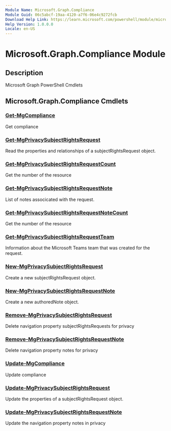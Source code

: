 ```yaml
---
Module Name: Microsoft.Graph.Compliance
Module Guid: 06c5abcf-19aa-4120-a7f6-06e4c9272fcb
Download Help Link: https://learn.microsoft.com/powershell/module/microsoft.graph.compliance
Help Version: 1.0.0.0
Locale: en-US
---
```


# Microsoft.Graph.Compliance Module
## Description
Microsoft Graph PowerShell Cmdlets

## Microsoft.Graph.Compliance Cmdlets
### [Get-MgCompliance](Get-MgCompliance.md)
Get compliance

### [Get-MgPrivacySubjectRightsRequest](Get-MgPrivacySubjectRightsRequest.md)
Read the properties and relationships of a subjectRightsRequest object.

### [Get-MgPrivacySubjectRightsRequestCount](Get-MgPrivacySubjectRightsRequestCount.md)
Get the number of the resource

### [Get-MgPrivacySubjectRightsRequestNote](Get-MgPrivacySubjectRightsRequestNote.md)
List of notes associcated with the request.

### [Get-MgPrivacySubjectRightsRequestNoteCount](Get-MgPrivacySubjectRightsRequestNoteCount.md)
Get the number of the resource

### [Get-MgPrivacySubjectRightsRequestTeam](Get-MgPrivacySubjectRightsRequestTeam.md)
Information about the Microsoft Teams team that was created for the request.

### [New-MgPrivacySubjectRightsRequest](New-MgPrivacySubjectRightsRequest.md)
Create a new subjectRightsRequest object.

### [New-MgPrivacySubjectRightsRequestNote](New-MgPrivacySubjectRightsRequestNote.md)
Create a new authoredNote object.

### [Remove-MgPrivacySubjectRightsRequest](Remove-MgPrivacySubjectRightsRequest.md)
Delete navigation property subjectRightsRequests for privacy

### [Remove-MgPrivacySubjectRightsRequestNote](Remove-MgPrivacySubjectRightsRequestNote.md)
Delete navigation property notes for privacy

### [Update-MgCompliance](Update-MgCompliance.md)
Update compliance

### [Update-MgPrivacySubjectRightsRequest](Update-MgPrivacySubjectRightsRequest.md)
Update the properties of a subjectRightsRequest object.

### [Update-MgPrivacySubjectRightsRequestNote](Update-MgPrivacySubjectRightsRequestNote.md)
Update the navigation property notes in privacy

